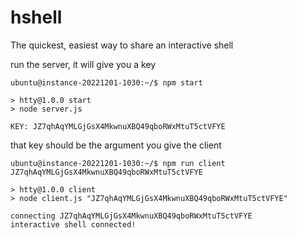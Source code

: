 # hshell
The quickest, easiest way to share an interactive shell

run the server, it will give you a key

```
ubuntu@instance-20221201-1030:~/$ npm start

> htty@1.0.0 start
> node server.js

KEY: JZ7qhAqYMLGjGsX4MkwnuXBQ49qboRWxMtuT5ctVFYE
```

that key should be the argument you give the client

```
ubuntu@instance-20221201-1030:~/$ npm run client JZ7qhAqYMLGjGsX4MkwnuXBQ49qboRWxMtuT5ctVFYE

> htty@1.0.0 client
> node client.js "JZ7qhAqYMLGjGsX4MkwnuXBQ49qboRWxMtuT5ctVFYE"

connecting JZ7qhAqYMLGjGsX4MkwnuXBQ49qboRWxMtuT5ctVFYE
interactive shell connected!
```
